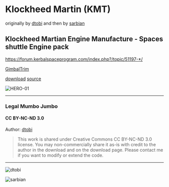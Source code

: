 # Klockheed Martin (KMT)

originally by [dtobi][dtobi] and then by [sarbian][sarbian]

## Klockheed Martian Engine Manufacture - Spaces shuttle Engine pack


https://forum.kerbalspaceprogram.com/index.php?/topic/51197-*/

[GimbalTrim](https://github.com/zer0Kerbal/GimbalTrim)

[download](https://archive.org/details/SpaceShuttleEngines-2.3.0)
[source](https://ksp.sarbian.com/Klockheed_Martian/)

![HERO-01](https://i.imgur.com/XPBwAvo.jpg)

---
### Legal Mumbo Jumbo


#### CC BY-NC-ND 3.0

Author: [dtobi][dtobi]
> This work is shared under Creative Commons CC BY-NC-ND 3.0 license.
> You may non-commercially share it as-is with credit to the author in the download and on the download page.
> Please contact me if you want to modify or extend the code.


---
[dtobi]: https://forum.kerbalspaceprogram.com/index.php?/profile/90882-*/ "dtobi"
![dtobi](https://kerbal-forum-uploads.s3.us-west-2.amazonaws.com/set_resources_17/84c1e40ea0e759e3f1505eb1788ddf3c_default_photo.png)

[sarbian]: https://forum.kerbalspaceprogram.com/index.php?/profile/57146-*/ "sarbian" 
![sarbian](https://kerbal-forum-uploads.s3.us-west-2.amazonaws.com/monthly_11_2015/SARB_256.png.e1dd6c3151697771c487b0eadb607496.thumb.png.d0a1db9555610e1208df16a364c0cdee.png)
